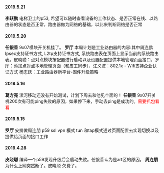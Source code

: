 
#### 2019.5.21
**李跃鹏** 电梯卫士的p53, 希望可以随时查看设备的工作状态、是否正常在线、以路由器的状态是否正常，路由器做为网络的基础，以此来判断网络是否正常
#### 2019.5.20
**任银善** 9x07模块开关机挂了。
**罗厅** 本周计划是工业路由器的内容:其中周连鹏Ipsec支持证书方式, L2tp支持证书方式, 系统路由表在页面上显示当前的系统路由表。皮晓聪：点对点模块按配置进行启动以及设置配置提供本地管理页面接口，罗厅：添加点对点本地管理页面（和皮工同步），江义波：802.1x - Wifi支持企业认证方式 杨志跃：工业路由器新平台-固件升级策略
#### 2019.5.16
**葛方亮** 漯河移动还没有开始测试，计划下周去和他见个面的！
**任银善** 9x07开关机200次有可能ping失败的原因，如果停下来，手动去ping是成功的。<font color=red>需要抓包看看</font>
#### 2019.5.15
**罗厅** 安排做周连朋 p59 ssl vpn 模式 tun 和tap模式通过页面配置去实现切换以及提供给页面的接口工作
#### 2019.4.28
**皮晓聪** 编译一个p59发现升级后会启动失败。任银善认为是art区的原因。
**周连朋** 为什么上网突然断了。皮晓聪 欠费了。
